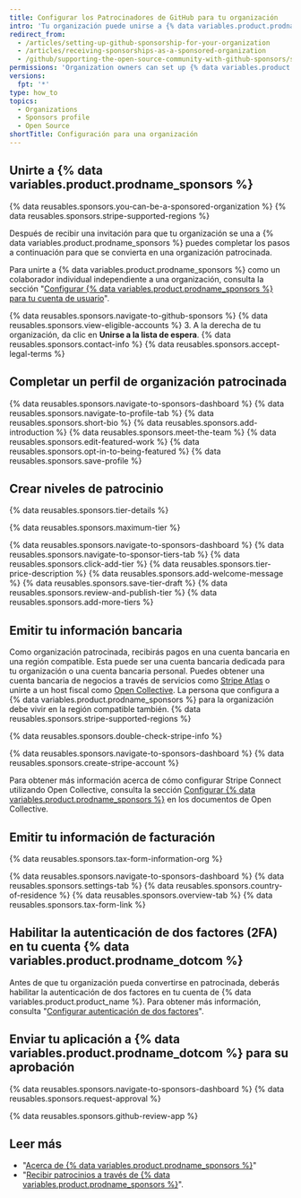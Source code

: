 ```yaml
---
title: Configurar los Patrocinadores de GitHub para tu organización
intro: 'Tu organización puede unirse a {% data variables.product.prodname_sponsors %} para recibir pagos por tu trabajo.'
redirect_from:
  - /articles/setting-up-github-sponsorship-for-your-organization
  - /articles/receiving-sponsorships-as-a-sponsored-organization
  - /github/supporting-the-open-source-community-with-github-sponsors/setting-up-github-sponsors-for-your-organization
permissions: 'Organization owners can set up {% data variables.product.prodname_sponsors %} for an organization.'
versions:
  fpt: '*'
type: how_to
topics:
  - Organizations
  - Sponsors profile
  - Open Source
shortTitle: Configuración para una organización
---
```


## Unirte a {% data variables.product.prodname_sponsors %}

{% data reusables.sponsors.you-can-be-a-sponsored-organization %} {% data reusables.sponsors.stripe-supported-regions %}

Después de recibir una invitación para que tu organización se una a {% data variables.product.prodname_sponsors %} puedes completar los pasos a continuación para que se convierta en una organización patrocinada.

Para unirte a {% data variables.product.prodname_sponsors %} como un colaborador individual independiente a una organización, consulta la sección "[Configurar {% data variables.product.prodname_sponsors %} para tu cuenta de usuario](/sponsors/receiving-sponsorships-through-github-sponsors/setting-up-github-sponsors-for-your-user-account)".

{% data reusables.sponsors.navigate-to-github-sponsors %}
{% data reusables.sponsors.view-eligible-accounts %}
3. A la derecha de tu organización, da clic en **Unirse a la lista de espera**.
{% data reusables.sponsors.contact-info %}
{% data reusables.sponsors.accept-legal-terms %}

## Completar un perfil de organización patrocinada

{% data reusables.sponsors.navigate-to-sponsors-dashboard %}
{% data reusables.sponsors.navigate-to-profile-tab %}
{% data reusables.sponsors.short-bio %}
{% data reusables.sponsors.add-introduction %}
{% data reusables.sponsors.meet-the-team %}
{% data reusables.sponsors.edit-featured-work %}
{% data reusables.sponsors.opt-in-to-being-featured %}
{% data reusables.sponsors.save-profile %}

## Crear niveles de patrocinio

{% data reusables.sponsors.tier-details %}

{% data reusables.sponsors.maximum-tier %}

{% data reusables.sponsors.navigate-to-sponsors-dashboard %}
{% data reusables.sponsors.navigate-to-sponsor-tiers-tab %}
{% data reusables.sponsors.click-add-tier %}
{% data reusables.sponsors.tier-price-description %}
{% data reusables.sponsors.add-welcome-message %}
{% data reusables.sponsors.save-tier-draft %}
{% data reusables.sponsors.review-and-publish-tier %}
{% data reusables.sponsors.add-more-tiers %}

## Emitir tu información bancaria

Como organización patrocinada, recibirás pagos en una cuenta bancaria en una región compatible. Esta puede ser una cuenta bancaria dedicada para tu organización o una cuenta bancaria personal. Puedes obtener una cuenta bancaria de negocios a través de servicios como [Stripe Atlas](https://stripe.com/atlas) o unirte a un host fiscal como [Open Collective](https://opencollective.com/). La persona que configura a {% data variables.product.prodname_sponsors %} para la organización debe vivir en la región compatible también. {% data reusables.sponsors.stripe-supported-regions %}

{% data reusables.sponsors.double-check-stripe-info %}

{% data reusables.sponsors.navigate-to-sponsors-dashboard %}
{% data reusables.sponsors.create-stripe-account %}

Para obtener más información acerca de cómo configurar Stripe Connect utilizando Open Collective, consulta la sección [Configurar {% data variables.product.prodname_sponsors %}](https://docs.opencollective.com/help/collectives/github-sponsors) en los documentos de Open Collective.

## Emitir tu información de facturación

{% data reusables.sponsors.tax-form-information-org %}

{% data reusables.sponsors.navigate-to-sponsors-dashboard %}
{% data reusables.sponsors.settings-tab %}
{% data reusables.sponsors.country-of-residence %}
{% data reusables.sponsors.overview-tab %}
{% data reusables.sponsors.tax-form-link %}

## Habilitar la autenticación de dos factores (2FA) en tu cuenta {% data variables.product.prodname_dotcom %}

Antes de que tu organización pueda convertirse en patrocinada, deberás habilitar la autenticación de dos factores en tu cuenta de {% data variables.product.product_name %}. Para obtener más información, consulta "[Configurar autenticación de dos factores](/articles/configuring-two-factor-authentication)".

## Enviar tu aplicación a {% data variables.product.prodname_dotcom %} para su aprobación

{% data reusables.sponsors.navigate-to-sponsors-dashboard %}
{% data reusables.sponsors.request-approval %}

{% data reusables.sponsors.github-review-app %}

## Leer más
- "[Acerca de {% data variables.product.prodname_sponsors %}](/sponsors/getting-started-with-github-sponsors/about-github-sponsors)"
- "[Recibir patrocinios a través de {% data variables.product.prodname_sponsors %}](/sponsors/receiving-sponsorships-through-github-sponsors)".
